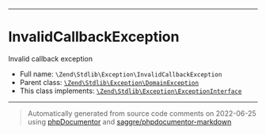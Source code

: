 ***

# InvalidCallbackException

Invalid callback exception



* Full name: `\Zend\Stdlib\Exception\InvalidCallbackException`
* Parent class: [`\Zend\Stdlib\Exception\DomainException`](./DomainException.md)
* This class implements:
[`\Zend\Stdlib\Exception\ExceptionInterface`](./ExceptionInterface.md)






***
> Automatically generated from source code comments on 2022-06-25 using [phpDocumentor](http://www.phpdoc.org/) and [saggre/phpdocumentor-markdown](https://github.com/Saggre/phpDocumentor-markdown)
